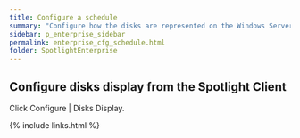 ```yaml
---
title: Configure a schedule
summary: "Configure how the disks are represented on the Windows Server | Overview Page | Disks Panel."
sidebar: p_enterprise_sidebar
permalink: enterprise_cfg_schedule.html
folder: SpotlightEnterprise
---
```




## Configure disks display from the Spotlight Client

Click Configure \| Disks Display.


{% include links.html %}
